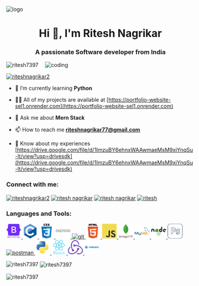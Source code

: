 ![logo](https://www.bing.com/images/search?view=detailV2&ccid=JXQADQXa&id=80A5DD401AE92E9AADDF5C0C88AA225F2AD9EA07&thid=OIP.JXQADQXalJN5gbxam6nfowHaEN&mediaurl=https%3a%2f%2fc8.alamy.com%2fcomp%2f2AH77DH%2fcomputer-programming-word-concepts-banner-coding-and-computer-science-software-and-app-development-presentation-isolated-lettering-typography-idea-2AH77DH.jpg&exph=740&expw=1300&q=banner+coding&simid=608047536149318636&FORM=IRPRST&ck=358013EB7D456042A6E56F13CAE783BA&selectedIndex=12&itb=0)
<h1 align="center">Hi 👋, I'm Ritesh Nagrikar</h1>
<h3 align="center">A passionate Software developer from India</h3>

<img align="right" alt="coding" width="400" src="https://i.pinimg.com/originals/79/9e/0d/799e0d7779f6ea6c3a89885ff60c55af.gif">

<p align="left"> <img src="https://komarev.com/ghpvc/?username=ritesh7397&label=Profile%20views&color=0e75b6&style=flat" alt="ritesh7397" /> </p>

<p align="left"> <a href="https://twitter.com/riteshnagrikar2" target="blank"><img src="https://img.shields.io/twitter/follow/riteshnagrikar2?logo=twitter&style=for-the-badge" alt="riteshnagrikar2" /></a> </p>

- 🌱 I’m currently learning **Python**

- 👨‍💻 All of my projects are available at [https://portfolio-website-sel1.onrender.com](https://portfolio-website-sel1.onrender.com)

- 💬 Ask me about **Mern Stack**

- 📫 How to reach me **riteshnagrikar77@gmail.com**

- 📄 Know about my experiences [https://drive.google.com/file/d/1ImzuBY6ehnxWAAwmaeMsM9xiYnqSu-lt/view?usp=drivesdk](https://drive.google.com/file/d/1ImzuBY6ehnxWAAwmaeMsM9xiYnqSu-lt/view?usp=drivesdk)

<h3 align="left">Connect with me:</h3>
<p align="left">
<a href="https://twitter.com/riteshnagrikar2" target="blank"><img align="center" src="https://raw.githubusercontent.com/rahuldkjain/github-profile-readme-generator/master/src/images/icons/Social/twitter.svg" alt="riteshnagrikar2" height="30" width="40" /></a>
<a href="https://linkedin.com/in/ritesh nagrikar" target="blank"><img align="center" src="https://raw.githubusercontent.com/rahuldkjain/github-profile-readme-generator/master/src/images/icons/Social/linked-in-alt.svg" alt="ritesh nagrikar" height="30" width="40" /></a>
<a href="https://fb.com/ritesh nagrikar" target="blank"><img align="center" src="https://raw.githubusercontent.com/rahuldkjain/github-profile-readme-generator/master/src/images/icons/Social/facebook.svg" alt="ritesh nagrikar" height="30" width="40" /></a>
<a href="https://instagram.com/ritesh" target="blank"><img align="center" src="https://raw.githubusercontent.com/rahuldkjain/github-profile-readme-generator/master/src/images/icons/Social/instagram.svg" alt="ritesh" height="30" width="40" /></a>
</p>

<h3 align="left">Languages and Tools:</h3>
<p align="left"> <a href="https://getbootstrap.com" target="_blank" rel="noreferrer"> <img src="https://raw.githubusercontent.com/devicons/devicon/master/icons/bootstrap/bootstrap-plain-wordmark.svg" alt="bootstrap" width="40" height="40"/> </a> <a href="https://www.cprogramming.com/" target="_blank" rel="noreferrer"> <img src="https://raw.githubusercontent.com/devicons/devicon/master/icons/c/c-original.svg" alt="c" width="40" height="40"/> </a> <a href="https://www.w3schools.com/css/" target="_blank" rel="noreferrer"> <img src="https://raw.githubusercontent.com/devicons/devicon/master/icons/css3/css3-original-wordmark.svg" alt="css3" width="40" height="40"/> </a> <a href="https://expressjs.com" target="_blank" rel="noreferrer"> <img src="https://raw.githubusercontent.com/devicons/devicon/master/icons/express/express-original-wordmark.svg" alt="express" width="40" height="40"/> </a> <a href="https://git-scm.com/" target="_blank" rel="noreferrer"> <img src="https://www.vectorlogo.zone/logos/git-scm/git-scm-icon.svg" alt="git" width="40" height="40"/> </a> <a href="https://www.w3.org/html/" target="_blank" rel="noreferrer"> <img src="https://raw.githubusercontent.com/devicons/devicon/master/icons/html5/html5-original-wordmark.svg" alt="html5" width="40" height="40"/> </a> <a href="https://developer.mozilla.org/en-US/docs/Web/JavaScript" target="_blank" rel="noreferrer"> <img src="https://raw.githubusercontent.com/devicons/devicon/master/icons/javascript/javascript-original.svg" alt="javascript" width="40" height="40"/> </a> <a href="https://www.mongodb.com/" target="_blank" rel="noreferrer"> <img src="https://raw.githubusercontent.com/devicons/devicon/master/icons/mongodb/mongodb-original-wordmark.svg" alt="mongodb" width="40" height="40"/> </a> <a href="https://www.mysql.com/" target="_blank" rel="noreferrer"> <img src="https://raw.githubusercontent.com/devicons/devicon/master/icons/mysql/mysql-original-wordmark.svg" alt="mysql" width="40" height="40"/> </a> <a href="https://nodejs.org" target="_blank" rel="noreferrer"> <img src="https://raw.githubusercontent.com/devicons/devicon/master/icons/nodejs/nodejs-original-wordmark.svg" alt="nodejs" width="40" height="40"/> </a> <a href="https://www.photoshop.com/en" target="_blank" rel="noreferrer"> <img src="https://raw.githubusercontent.com/devicons/devicon/master/icons/photoshop/photoshop-line.svg" alt="photoshop" width="40" height="40"/> </a> <a href="https://postman.com" target="_blank" rel="noreferrer"> <img src="https://www.vectorlogo.zone/logos/getpostman/getpostman-icon.svg" alt="postman" width="40" height="40"/> </a> <a href="https://www.python.org" target="_blank" rel="noreferrer"> <img src="https://raw.githubusercontent.com/devicons/devicon/master/icons/python/python-original.svg" alt="python" width="40" height="40"/> </a> <a href="https://reactjs.org/" target="_blank" rel="noreferrer"> <img src="https://raw.githubusercontent.com/devicons/devicon/master/icons/react/react-original-wordmark.svg" alt="react" width="40" height="40"/> </a> <a href="https://redux.js.org" target="_blank" rel="noreferrer"> <img src="https://raw.githubusercontent.com/devicons/devicon/master/icons/redux/redux-original.svg" alt="redux" width="40" height="40"/> </a> <a href="https://webpack.js.org" target="_blank" rel="noreferrer"> <img src="https://raw.githubusercontent.com/devicons/devicon/d00d0969292a6569d45b06d3f350f463a0107b0d/icons/webpack/webpack-original-wordmark.svg" alt="webpack" width="40" height="40"/> </a> </p>

<p><img align="left" src="https://github-readme-stats.vercel.app/api/top-langs?username=ritesh7397&show_icons=true&locale=en&layout=compact" alt="ritesh7397" /></p>

<p>&nbsp;<img align="center" src="https://github-readme-stats.vercel.app/api?username=ritesh7397&show_icons=true&locale=en" alt="ritesh7397" /></p>

<p><img align="center" src="https://github-readme-streak-stats.herokuapp.com/?user=ritesh7397&" alt="ritesh7397" /></p>
